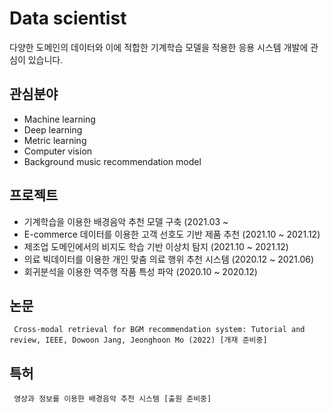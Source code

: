 # Data scientist
다양한 도메인의 데이터와 이에 적합한 기계학습 모델을 적용한 응용 시스템 개발에 관심이 있습니다.
## 관심분야
   * Machine learning
   * Deep learning
   * Metric learning
   * Computer vision
   * Background music recommendation model
## 프로젝트
   * 기계학습을 이용한 배경음악 추천 모델 구축 (2021.03 ~
   * E-commerce 데이터를 이용한 고객 선호도 기반 제품 추천 (2021.10 ~ 2021.12)
   * 제조업 도메인에서의 비지도 학습 기반 이상치 탐지 (2021.10 ~ 2021.12)
   * 의료 빅데이터를 이용한 개인 맞춤 의료 행위 추천 시스템 (2020.12 ~ 2021.06)
   * 회귀분석을 이용한 역주행 작품 특성 파악 (2020.10 ~ 2020.12)
## 논문
     Cross-modal retrieval for BGM recommendation system: Tutorial and review, IEEE, Dowoon Jang, Jeonghoon Mo (2022) [개재 준비중]
## 특허
     영상과 정보를 이용한 배경음악 추천 시스템 [출원 준비중]
